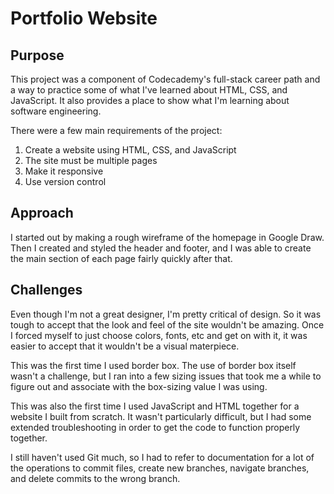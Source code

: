 # Portfolio Website



## Purpose

This project was a component of Codecademy's full-stack career path and a way to practice some of what I've learned about HTML, CSS, and JavaScript. It also provides a place to show what I'm learning about software engineering.

There were a few main requirements of the project:
1. Create a website using HTML, CSS, and JavaScript
2. The site must be multiple pages
3. Make it responsive
4. Use version control


## Approach

I started out by making a rough wireframe of the homepage in Google Draw. Then I created and styled the header and footer, and I was able to create the main section of each page fairly quickly after that.


## Challenges

Even though I'm not a great designer, I'm pretty critical of design. So it was tough to accept that the look and feel of the site wouldn't be amazing. Once I forced myself to just choose colors, fonts, etc and get on with it, it was easier to accept that it wouldn't be a visual materpiece.

This was the first time I used border box. The use of border box itself wasn't a challenge, but I ran into a few sizing issues that took me a while to figure out and associate with the box-sizing value I was using.

This was also the first time I used JavaScript and HTML together for a website I built from scratch. It wasn't particularly difficult, but I had some extended troubleshooting in order to get the code to function properly together.

I still haven't used Git much, so I had to refer to documentation for a lot of the operations to commit files, create new branches, navigate branches, and delete commits to the wrong branch.
